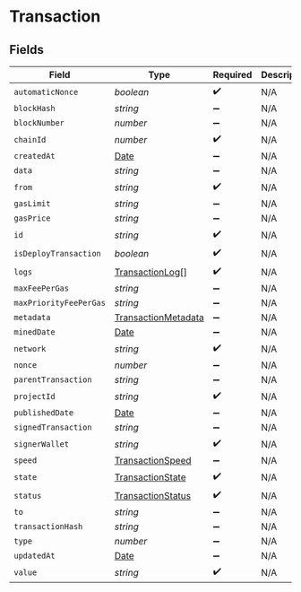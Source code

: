 # Transaction


## Fields

| Field                                                                                         | Type                                                                                          | Required                                                                                      | Description                                                                                   |
| --------------------------------------------------------------------------------------------- | --------------------------------------------------------------------------------------------- | --------------------------------------------------------------------------------------------- | --------------------------------------------------------------------------------------------- |
| `automaticNonce`                                                                              | *boolean*                                                                                     | :heavy_check_mark:                                                                            | N/A                                                                                           |
| `blockHash`                                                                                   | *string*                                                                                      | :heavy_minus_sign:                                                                            | N/A                                                                                           |
| `blockNumber`                                                                                 | *number*                                                                                      | :heavy_minus_sign:                                                                            | N/A                                                                                           |
| `chainId`                                                                                     | *number*                                                                                      | :heavy_check_mark:                                                                            | N/A                                                                                           |
| `createdAt`                                                                                   | [Date](https://developer.mozilla.org/en-US/docs/Web/JavaScript/Reference/Global_Objects/Date) | :heavy_minus_sign:                                                                            | N/A                                                                                           |
| `data`                                                                                        | *string*                                                                                      | :heavy_minus_sign:                                                                            | N/A                                                                                           |
| `from`                                                                                        | *string*                                                                                      | :heavy_check_mark:                                                                            | N/A                                                                                           |
| `gasLimit`                                                                                    | *string*                                                                                      | :heavy_minus_sign:                                                                            | N/A                                                                                           |
| `gasPrice`                                                                                    | *string*                                                                                      | :heavy_minus_sign:                                                                            | N/A                                                                                           |
| `id`                                                                                          | *string*                                                                                      | :heavy_check_mark:                                                                            | N/A                                                                                           |
| `isDeployTransaction`                                                                         | *boolean*                                                                                     | :heavy_check_mark:                                                                            | N/A                                                                                           |
| `logs`                                                                                        | [TransactionLog](../../models/shared/transactionlog.md)[]                                     | :heavy_check_mark:                                                                            | N/A                                                                                           |
| `maxFeePerGas`                                                                                | *string*                                                                                      | :heavy_minus_sign:                                                                            | N/A                                                                                           |
| `maxPriorityFeePerGas`                                                                        | *string*                                                                                      | :heavy_minus_sign:                                                                            | N/A                                                                                           |
| `metadata`                                                                                    | [TransactionMetadata](../../models/shared/transactionmetadata.md)                             | :heavy_minus_sign:                                                                            | N/A                                                                                           |
| `minedDate`                                                                                   | [Date](https://developer.mozilla.org/en-US/docs/Web/JavaScript/Reference/Global_Objects/Date) | :heavy_minus_sign:                                                                            | N/A                                                                                           |
| `network`                                                                                     | *string*                                                                                      | :heavy_check_mark:                                                                            | N/A                                                                                           |
| `nonce`                                                                                       | *number*                                                                                      | :heavy_minus_sign:                                                                            | N/A                                                                                           |
| `parentTransaction`                                                                           | *string*                                                                                      | :heavy_minus_sign:                                                                            | N/A                                                                                           |
| `projectId`                                                                                   | *string*                                                                                      | :heavy_check_mark:                                                                            | N/A                                                                                           |
| `publishedDate`                                                                               | [Date](https://developer.mozilla.org/en-US/docs/Web/JavaScript/Reference/Global_Objects/Date) | :heavy_minus_sign:                                                                            | N/A                                                                                           |
| `signedTransaction`                                                                           | *string*                                                                                      | :heavy_minus_sign:                                                                            | N/A                                                                                           |
| `signerWallet`                                                                                | *string*                                                                                      | :heavy_check_mark:                                                                            | N/A                                                                                           |
| `speed`                                                                                       | [TransactionSpeed](../../models/shared/transactionspeed.md)                                   | :heavy_minus_sign:                                                                            | N/A                                                                                           |
| `state`                                                                                       | [TransactionState](../../models/shared/transactionstate.md)                                   | :heavy_check_mark:                                                                            | N/A                                                                                           |
| `status`                                                                                      | [TransactionStatus](../../models/shared/transactionstatus.md)                                 | :heavy_check_mark:                                                                            | N/A                                                                                           |
| `to`                                                                                          | *string*                                                                                      | :heavy_minus_sign:                                                                            | N/A                                                                                           |
| `transactionHash`                                                                             | *string*                                                                                      | :heavy_minus_sign:                                                                            | N/A                                                                                           |
| `type`                                                                                        | *number*                                                                                      | :heavy_minus_sign:                                                                            | N/A                                                                                           |
| `updatedAt`                                                                                   | [Date](https://developer.mozilla.org/en-US/docs/Web/JavaScript/Reference/Global_Objects/Date) | :heavy_minus_sign:                                                                            | N/A                                                                                           |
| `value`                                                                                       | *string*                                                                                      | :heavy_check_mark:                                                                            | N/A                                                                                           |